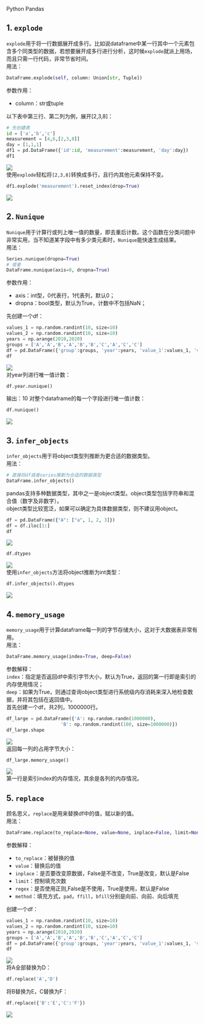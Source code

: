 Python Pandas
<a name="01HSF"></a>
## 1. `explode`
`explode`用于将一行数据展开成多行。比如说dataframe中某一行其中一个元素包含多个同类型的数据，若想要展开成多行进行分析，这时候`explode`就派上用场，而且只需一行代码，非常节省时间。<br />用法：
```python
DataFrame.explode(self, column: Union[str, Tuple])
```
参数作用：

- column：str或tuple

以下表中第三行、第二列为例，展开[2,3,8]：
```python
# 先创建表
id = ['a','b','c']
measurement = [4,6,[2,3,8]]
day = [1,1,1]
df1 = pd.DataFrame({'id':id, 'measurement':measurement, 'day':day})
df1
```
![](./img/1601427913801-5da8bc0e-b8ed-4272-afcb-44d17200172c.png)<br />使用`explode`轻松将`[2,3,8]`转换成多行，且行内其他元素保持不变。
```python
df1.explode('measurement').reset_index(drop=True)
```
![](./img/1601427913771-ad0f586f-8763-4926-bbd5-55b2457a2cd5.png)
<a name="LoACC"></a>
## 2. `Nunique`
`Nunique`用于计算行或列上唯一值的数量，即去重后计数。这个函数在分类问题中非常实用，当不知道某字段中有多少类元素时，`Nunique`能快速生成结果。<br />用法：
```python
Series.nunique(dropna=True)
# 或者
DataFrame.nunique(axis=0, dropna=True)
```
参数作用：

- axis：int型，0代表行，1代表列，默认0；
- dropna：bool类型，默认为True，计数中不包括NaN；

先创建一个df：
```python
values_1 = np.random.randint(10, size=10)
values_2 = np.random.randint(10, size=10)
years = np.arange(2010,2020)
groups = ['A','A','B','A','B','B','C','A','C','C']
df = pd.DataFrame({'group':groups, 'year':years, 'value_1':values_1, 'value_2':values_2})
df
```
![](./img/1601427913780-ed0ccba4-2cff-4a3e-816b-476f37c3530c.png)<br />对year列进行唯一值计数：
```python
df.year.nunique()
```
输出：10 对整个dataframe的每一个字段进行唯一值计数：
```python
df.nunique()
```
![](./img/1601427913747-0e2289f8-2a4b-4215-b592-164bd539f98c.png)
<a name="NggFi"></a>
## 3. `infer_objects`
`infer_objects`用于将object类型列推断为更合适的数据类型。<br />用法：
```python
# 直接将df或者series推断为合适的数据类型
DataFrame.infer_objects()
```
pandas支持多种数据类型，其中之一是object类型。object类型包括字符串和混合值（数字及非数字）。<br />object类型比较宽泛，如果可以确定为具体数据类型，则不建议用object。
```python
df = pd.DataFrame({"A": ["a", 1, 2, 3]})
df = df.iloc[1:]
df
```
![](./img/1601427913836-8c3cb0b0-0d85-415d-9271-95e1ae6edede.png)
```python
df.dtypes
```
![](./img/1601427913846-20ea4384-5544-4aca-b7e0-5895ab5dc227.png)<br />使用`infer_objects`方法将object推断为int类型：
```python
df.infer_objects().dtypes
```
![](./img/1601427913834-dab810fc-84d6-4efc-a084-19c0bd8a8896.png)
<a name="qmEq5"></a>
## 4. `memory_usage`
`memory_usage`用于计算dataframe每一列的字节存储大小，这对于大数据表非常有用。<br />用法：
```python
DataFrame.memory_usage(index=True, deep=False)
```
参数解释：<br />`index`：指定是否返回df中索引字节大小，默认为True，返回的第一行即是索引的内存使用情况；<br />`deep`：如果为True，则通过查询object类型进行系统级内存消耗来深入地检查数据，并将其包括在返回值中。<br />首先创建一个df，共2列，1000000行。
```python
df_large = pd.DataFrame({'A': np.random.randn(1000000),
                    'B': np.random.randint(100, size=1000000)})
df_large.shape
```
![](./img/1601427913786-48f86fae-4eb6-4a43-95f7-67c7164f2b9e.png)<br />返回每一列的占用字节大小：
```python
df_large.memory_usage()
```
![](./img/1601427913823-dc6f9f6b-391a-4cba-b5f1-2381ee9f3ee3.png)<br />第一行是索引index的内存情况，其余是各列的内存情况。
<a name="B3cWH"></a>
## 5. `replace`
顾名思义，`replace`是用来替换df中的值，赋以新的值。<br />用法：
```python
DataFrame.replace(to_replace=None, value=None, inplace=False, limit=None, regex=False, method='pad')
```
参数解释：

- `to_replace`：被替换的值
- `value`：替换后的值
- `inplace`：是否要改变原数据，False是不改变，True是改变，默认是False
- `limit`：控制填充次数
- `regex`：是否使用正则,False是不使用，True是使用，默认是False
- `method`：填充方式，`pad`，`ffill`，`bfill`分别是向前、向前、向后填充

创建一个df：
```python
values_1 = np.random.randint(10, size=10)
values_2 = np.random.randint(10, size=10)
years = np.arange(2010,2020)
groups = ['A','A','B','A','B','B','C','A','C','C']
df = pd.DataFrame({'group':groups, 'year':years, 'value_1':values_1, 'value_2':values_2})
df
```
![](./img/1601427913859-fd4a9733-97e9-4d28-8b6d-2651861aaec1.png)<br />将A全部替换为D：
```python
df.replace('A','D')
```
将B替换为E，C替换为F：
```python
df.replace({'B':'E','C':'F'})
```
![](./img/1601427913862-6a1bf758-15db-4749-a098-e174dd7ddef7.png)

